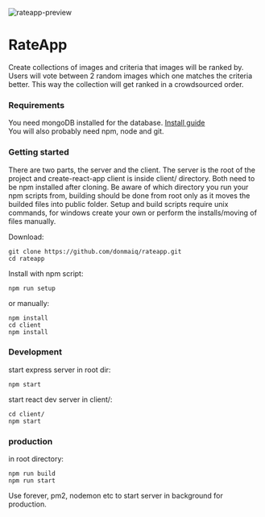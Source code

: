 ![rateapp-preview](http://i.imgur.com/zVqD1EW.png)
# RateApp
Create collections of images and criteria that images will be ranked by. Users will vote between 2 random images which one matches the criteria better. This way the collection will get ranked in a crowdsourced order.

### Requirements
You need mongoDB installed for the database. [Install guide](https://www.digitalocean.com/community/tutorials/how-to-install-mongodb-on-ubuntu-16-04)  
You will also probably need npm, node and git.

### Getting started
There are two parts, the server and the client. The server is the root of the project and create-react-app client is inside client/ directory. Both need to be npm installed after cloning. Be aware of which directory you run your npm scripts from, building should be done from root only as it moves the builded files into public folder. Setup and build scripts require unix commands, for windows create your own or perform the installs/moving of files manually.
  
Download:
```
git clone https://github.com/donmaiq/rateapp.git
cd rateapp
```
Install with npm script:
```
npm run setup
```
or manually:
```
npm install
cd client
npm install
```
  
### Development
start express server in root dir:
```
npm start
```
start react dev server in client/:
```
cd client/
npm start
```

### production
in root directory:
```
npm run build
npm run start
```
Use forever, pm2, nodemon etc to start server in background for production.

